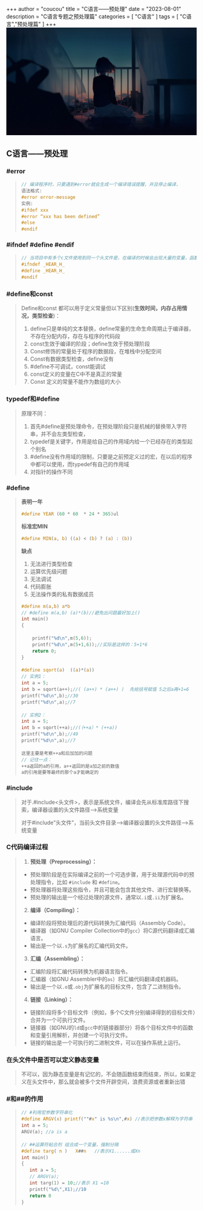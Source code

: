 +++
author = "coucou"
title = "C语言——预处理"
date = "2023-08-01"
description = "C语言专题之预处理篇"
categories = [
    "C语言"
]
tags = [
    "C语言","预处理篇"
]
+++
![](1.jpg)
## C语言——预处理

### \#error

>```c
>// 编译程序时，只要遇到#error就会生成一个编译错误提醒，并且停止编译，
>语法格式:
>#error error-message
>实例:
>#ifdef xxx
>#error “xxx has been defined”
>#else
>#endif
>```

### \#ifndef #define #endif

>```c
>// 当项目中有多个c文件使用到同一个头文件是，在编译的时候会出现大量的变量，函数声明冲突，解决就是使用
>#ifndef _HEAR_H_
>#define _HEAR_H_
>#endif
>
>```

### \#define和const

>Define和const 都可以用于定义常量但以下区别(**生效时间，内存占用情况，类型检查**)：
>
>1. define只是单纯的文本替换，define常量的生命生命周期止于编译器，不存在分配内存，存在与程序的代码段
>2. const生效于编译的阶段；define生效于预处理阶段
>3. Const修饰的常量处于程序的数据段，在堆栈中分配空间
>4. Const有数据类型检查，define没有
>5.  #define不可调试，const能调试
>6.  const定义的变量在C中不是真正的常量
>7.  Const 定义的常量不能作为数组的大小

### typedef和#define

>原理不同：
>
>1. 首先#define是预处理命令，在预处理阶段只是机械的替换带入字符串，并不会左类型检查，
>2. typedef是关键字，作用是给自己的作用域内给一个已经存在的类型起个别名
>3.  #define没有作用域的限制，只要是之前预定义过的宏，在以后的程序中都可以使用，而typedef有自己的作用域
>4. 对指针的操作不同

### #define 

> **表明一年**
>
> ```c
> #define YEAR (60 * 60  * 24 * 365)ul
> ```
>
> **标准宏MIN**
>
> ```c
> #define MIN(a, b) ((a) < (b) ? (a) : (b))
> ```
>
> **缺点**
>
> 1. 无法进行类型检查
> 2. 运算优先级问题
> 3. 无法调试
> 4. 代码膨胀
> 5. 无法操作类的私有数据成员
>
> ```c
> #define m(a,b) a*b
> // #define m(a,b) (a)*(b)//避免出问题最好加上()
> int main()
> {
> 
>     printf("%d\n",m(5,6));
>     printf("%d\n",m(5+1,6));//实际是这样的：5+1*6
>     return 0;
> }
> 
> #define sqort(a)  ((a)*(a))
> // 实例1： 
> int a = 5;
> int b = sqort(a++);//( (a++) * (a++) )  先给括号赋值 5之后a再+1=6
> printf("%d\n",b);//30
> printf("%d\n",a);//7
> 
> // 实例2：	
> int a = 5;
> int b = sqort(++a);//(（++a）* (++a)) 
> printf("%d\n",b);//49
> printf("%d\n",a);//7
> 
> 这里主要是考察++a和后加加的问题
> // 记住一点：
> ++a返回的a的引用，a++返回的是a加之前的数值
> a的引用是要等最终的那个a才能确定的
> ```

### \#include

>对于.#include<头文件>，表示是系统文件，编译会先从标准库路径下搜索，编译器设置的头文件路径-->系统变量
>
>对于#include”头文件”，当前头文件目录-->编译器设置的头文件路径-->系统变量

### C代码编译过程

>1. **预处理（Preprocessing）：**
>   - 预处理阶段是在实际编译之前的一个可选步骤，用于处理源代码中的预处理指令，比如 `#include` 和 `#define`。
>   - 预处理器将处理这些指令，并且可能会包含其他文件、进行宏替换等。
>   - 预处理的输出是一个经过处理的源文件，通常以`.i`或`.ii`为扩展名。
>2. **编译（Compiling）：**
>   - 编译阶段将预处理后的源代码转换为汇编代码（Assembly Code）。
>   - 编译器（如GNU Compiler Collection中的`gcc`）将C源代码翻译成汇编语言。
>   - 输出是一个以`.s`为扩展名的汇编代码文件。
>3. **汇编（Assembling）：**
>   - 汇编阶段将汇编代码转换为机器语言指令。
>   - 汇编器（如GNU Assembler中的`as`）将汇编代码翻译成机器码。
>   - 输出是一个以`.o`或`.obj`为扩展名的目标文件，包含了二进制指令。
>4. **链接（Linking）：**
>   - 链接阶段将多个目标文件（例如，多个C文件分别编译得到的目标文件）合并为一个可执行文件。
>   - 链接器（如GNU的`ld`或`gcc`中的链接器部分）将各个目标文件中的函数和变量引用解析，并创建一个可执行文件。
>   - 链接的输出是一个可执行的二进制文件，可以在操作系统上运行。

###  在头文件中是否可以定义静态变量

>不可以，因为静态变量是有记忆的，不会随函数结束而结束，所以，如果定义在头文件中，那么就会被多个文件开辟空间，浪费资源或者重新出错

### #和##的作用

>```c
>// #利用宏参数字符串化
>#define ARGV(x) printf(""#x" is %s\n",#x) //表示把参数x解释为字符串
>int a = 5;
>ARGV(a); //a is a
>
>// ##运算符粘合剂 组合成一个变量，强制分隔
>#define targ( n )   X##n   //表示X1......或Xn
>int main()
>{
>    int a = 5;
>    // ARGV(a);
>    int targ(1) = 10;//表示 X1 =10
>    printf("%d\",X1);//10
>    return 0
>}
>
>```
>
>